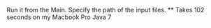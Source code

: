 Run it from the Main. Specify the path of the input files. 
** Takes 102 seconds on my Macbook Pro Java 7 
